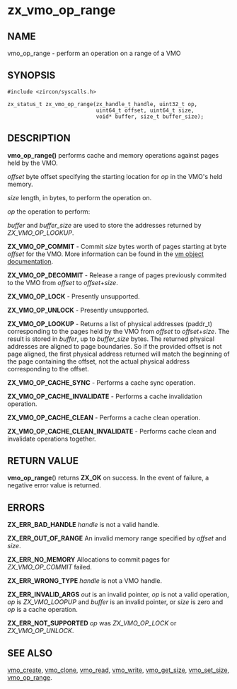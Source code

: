 # zx_vmo_op_range

## NAME

vmo_op_range - perform an operation on a range of a VMO

## SYNOPSIS

```
#include <zircon/syscalls.h>

zx_status_t zx_vmo_op_range(zx_handle_t handle, uint32_t op,
                            uint64_t offset, uint64_t size,
                            void* buffer, size_t buffer_size);

```

## DESCRIPTION

**vmo_op_range()** performs cache and memory operations against pages held by the VMO.

*offset* byte offset specifying the starting location for *op* in the VMO's held memory.

*size* length, in bytes, to perform the operation on.

*op* the operation to perform:

*buffer* and *buffer_size* are used to store the addresses returned by *ZX_VMO_OP_LOOKUP*.

**ZX_VMO_OP_COMMIT** - Commit *size* bytes worth of pages starting at byte *offset* for the VMO.
More information can be found in the [vm object documentation](../objects/vm_object.md).

**ZX_VMO_OP_DECOMMIT** - Release a range of pages previously commited to the VMO from *offset* to *offset*+*size*.

**ZX_VMO_OP_LOCK** - Presently unsupported.

**ZX_VMO_OP_UNLOCK** - Presently unsupported.

**ZX_VMO_OP_LOOKUP** - Returns a list of physical addresses (paddr_t) corresponding to the pages held by the VMO
from *offset* to *offset*+*size*. The result is stored in *buffer*, up to *buffer_size* bytes.
The returned physical addresses are aligned to page boundaries. So if the provided offset
is not page aligned, the first physical address returned will match the beginning of the page containing
the offset, not the actual physical address corresponding to the offset.

**ZX_VMO_OP_CACHE_SYNC** - Performs a cache sync operation.

**ZX_VMO_OP_CACHE_INVALIDATE** - Performs a cache invalidation operation.

**ZX_VMO_OP_CACHE_CLEAN** - Performs a cache clean operation.

**ZX_VMO_OP_CACHE_CLEAN_INVALIDATE** - Performs cache clean and invalidate operations together.


## RETURN VALUE

**vmo_op_range**() returns **ZX_OK** on success. In the event of failure, a negative error
value is returned.

## ERRORS

**ZX_ERR_BAD_HANDLE**  *handle* is not a valid handle.

**ZX_ERR_OUT_OF_RANGE**  An invalid memory range specified by *offset* and *size*.

**ZX_ERR_NO_MEMORY**  Allocations to commit pages for *ZX_VMO_OP_COMMIT* failed.

**ZX_ERR_WRONG_TYPE**  *handle* is not a VMO handle.

**ZX_ERR_INVALID_ARGS**  *out* is an invalid pointer, *op* is not a valid operation, *op* is
*ZX_VMO_LOOPUP* and *buffer* is an invalid pointer, or *size* is zero and *op* is a cache operation.

**ZX_ERR_NOT_SUPPORTED**  *op* was *ZX_VMO_OP_LOCK* or *ZX_VMO_OP_UNLOCK*.

## SEE ALSO

[vmo_create](vmo_create.md),
[vmo_clone](vmo_clone.md),
[vmo_read](vmo_read.md),
[vmo_write](vmo_write.md),
[vmo_get_size](vmo_get_size.md),
[vmo_set_size](vmo_set_size.md),
[vmo_op_range](vmo_op_range.md).
